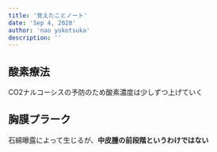 ```yaml
---
title: '覚えたことノート'
date: 'Sep 4, 2020'
author: 'nao yokotsuka'
description: ''
---
```


## 酸素療法

CO2ナルコーシスの予防のため酸素濃度は少しずつ上げていく

## 胸膜プラーク

石綿曝露によって生じるが、**中皮腫の前段階というわけではない**